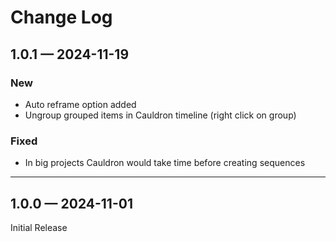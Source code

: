 # Change Log

## 1.0.1 — 2024-11-19

### New

* Auto reframe option added
* Ungroup grouped items in Cauldron timeline (right click on group)

### Fixed

* In big projects Cauldron would take time before creating sequences

***

## 1.0.0 — 2024-11-01

Initial Release
